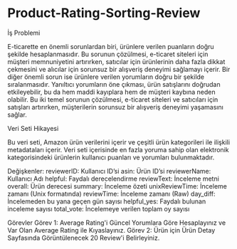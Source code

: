 # Product-Rating-Sorting-Review

İş Problemi

E-ticarette en önemli sorunlardan biri, ürünlere verilen puanların doğru şekilde hesaplanmasıdır. Bu sorunun çözülmesi, e-ticaret siteleri için müşteri memnuniyetini artırırken, satıcılar için ürünlerinin daha fazla dikkat çekmesini ve alıcılar için sorunsuz bir alışveriş deneyimi sağlamayı içerir. Bir diğer önemli sorun ise ürünlere verilen yorumların doğru bir şekilde sıralanmasıdır. Yanıltıcı yorumların öne çıkması, ürün satışlarını doğrudan etkileyebilir, bu da hem maddi kayıplara hem de müşteri kaybına neden olabilir. Bu iki temel sorunun çözülmesi, e-ticaret siteleri ve satıcıları için satışları artırırken, müşterilerin sorunsuz bir alışveriş deneyimi yaşamasını sağlar.


Veri Seti Hikayesi

Bu veri seti, Amazon ürün verilerini içerir ve çeşitli ürün kategorileri ile ilişkili metadataları içerir. Veri seti içerisinde en fazla yoruma sahip olan elektronik kategorisindeki ürünlerin kullanıcı puanları ve yorumları bulunmaktadır.

Değişkenler:
reviewerID: Kullanıcı ID’si
asin: Ürün ID’si
reviewerName: Kullanıcı Adı
helpful: Faydalı derecelendirme
reviewText: İnceleme metni
overall: Ürün derecesi
summary: İnceleme özeti
unixReviewTime: İnceleme zamanı (Unix formatında)
reviewTime: İnceleme zamanı (Raw)
day_diff: İncelemeden bu yana geçen gün sayısı
helpful_yes: Faydalı bulunan inceleme sayısı
total_vote: İncelemeye verilen toplam oy sayısı


Görevler
Görev 1: Average Rating'i Güncel Yorumlara Göre Hesaplayınız ve Var Olan Average Rating ile Kıyaslayınız.
Görev 2: Ürün için Ürün Detay Sayfasında Görüntülenecek 20 Review'i Belirleyiniz.
